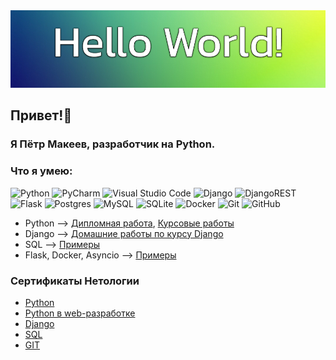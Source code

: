 <div id="header" align="center">
  <img src="https://github.com/PeterMakeev/header/blob/main/header.png?raw=true"/>
</div>

## Привет!👋
### Я Пётр Макеев, разработчик на Python.

### Что я умею:
![Python](https://img.shields.io/badge/python-3670A0?style=for-the-badge&logo=python&logoColor=ffdd54) ![PyCharm](https://img.shields.io/badge/pycharm-143?style=for-the-badge&logo=pycharm&logoColor=black&color=black&labelColor=green) ![Visual Studio Code](https://img.shields.io/badge/Visual%20Studio%20Code-0078d7.svg?style=for-the-badge&logo=visual-studio-code&logoColor=white) ![Django](https://img.shields.io/badge/django-%23092E20.svg?style=for-the-badge&logo=django&logoColor=white) ![DjangoREST](https://img.shields.io/badge/DJANGO-REST-ff1709?style=for-the-badge&logo=django&logoColor=white&color=ff1709&labelColor=gray) ![Flask](https://img.shields.io/badge/flask-%23000.svg?style=for-the-badge&logo=flask&logoColor=white) ![Postgres](https://img.shields.io/badge/postgres-%23316192.svg?style=for-the-badge&logo=postgresql&logoColor=white) ![MySQL](https://img.shields.io/badge/mysql-%2300f.svg?style=for-the-badge&logo=mysql&logoColor=white) ![SQLite](https://img.shields.io/badge/sqlite-%2307405e.svg?style=for-the-badge&logo=sqlite&logoColor=white) ![Docker](https://img.shields.io/badge/docker-%230db7ed.svg?style=for-the-badge&logo=docker&logoColor=white) ![Git](https://img.shields.io/badge/git-%23F05033.svg?style=for-the-badge&logo=git&logoColor=white) ![GitHub](https://img.shields.io/badge/github-%23121011.svg?style=for-the-badge&logo=github&logoColor=white)

* Python --> [Дипломная работа](https://github.com/PeterMakeev/python-final-diplom), [Курсовые работы](https://github.com/stars/PeterMakeev/lists/control-works)
* Django --> [Домашние работы по курсу Django](https://github.com/stars/PeterMakeev/lists/django)
* SQL --> [Примеры ](https://github.com/PeterMakeev/SQL-music)
* Flask, Docker, Asyncio --> [Примеры](https://github.com/stars/PeterMakeev/lists/other)

### Сертификаты Нетологии
* [Python](https://drive.google.com/file/d/1vNbQ8kON30Qc_3Gs9gBc-G_8lssqQC0Y/view?usp=sharing)
* [Python в web-разработке](https://drive.google.com/file/d/1hR05BEwuntoRvqImWXrobT2fegmlO5X2/view?usp=sharing)
* [Django](https://drive.google.com/file/d/1DZ7UFctVCHL7n17lBAQEC2s9FBSXW02N/view?usp=sharing)
* [SQL](https://drive.google.com/file/d/1OvTdWSz4USSkKLHEPlaR0NsWqfW-tmNC/view?usp=sharing)
* [GIT](https://drive.google.com/file/d/1nzq-zIazW4U9zjvbknf0lvFAfhHrUYzS/view?usp=share_link)
<!--
**PeterMakeev/PeterMakeev** is a ✨ _special_ ✨ repository because its `README.md` (this file) appears on your GitHub profile.

Here are some ideas to get you started:

- 🔭 I’m currently working on ...
- 🌱 I’m currently learning ...
- 👯 I’m looking to collaborate on ...
- 🤔 I’m looking for help with ...
- 💬 Ask me about ...
- 📫 How to reach me: ...
- 😄 Pronouns: ...
- ⚡ Fun fact: ...
-->
